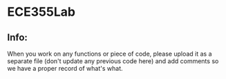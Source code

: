 # ECE355Lab

## Info: 
When you work on any functions or piece of code, please upload it as a separate file (don't update any previous code here) and add comments
so we have a proper record of what's what.
